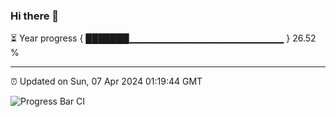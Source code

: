 ### Hi there 👋

⏳ Year progress { ███████▁▁▁▁▁▁▁▁▁▁▁▁▁▁▁▁▁▁▁▁▁▁▁ } 26.52 %

---

⏰ Updated on Sun, 07 Apr 2024 01:19:44 GMT

![Progress Bar CI](https://github.com/ZhaoGui/ZhaoGui/workflows/Progress%20Bar%20CI/badge.svg)
